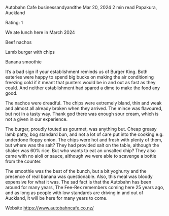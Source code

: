 Autobahn Cafe
businessandyandthe
Mar 20, 2024
2 min read
Papakura, Auckland

Rating: 1 

We ate lunch here in March 2024 

Beef nachos 

Lamb burger with chips 

Banana smoothie 

It’s a bad sign if your establishment reminds us of Burger King. Both eateries were happy to spend big bucks on making the air conditioning freezing cold if it meant that punters would be in and out as fast as they could. And neither establishment had spared a dime to make the food any good. 

The nachos were dreadful. The chips were extremely bland, thin and weak and almost all already broken when they arrived. The mince was flavoured, but not in a tasty way. Thank god there was enough sour cream, which is not a given in our experience. 

The burger, proudly touted as gourmet, was anything but. Cheap greasy lamb patty, bog standard bun, and not a lot of care put into the cooking e.g. underdone floppy onion. The chips were hot and fresh with plenty of them, but where was the salt? They had provided salt on the table, although the shaker was 60% rice. But who wants to eat an unsalted chip? They also came with no aioli or sauce, although we were able to scavenge a bottle from the counter. 

The smoothie was the best of the bunch, but a bit yoghurty and the presence of real banana was questionable. Also, this meal was bloody expensive for what it was. The sad fact is that the Autobahn has been around for many years, The Fee-Rex remembers coming here 25 years ago, and as long as people with low standards are driving in and out of Auckland, it will be here for many years to come. 

Website https://www.autobahncafe.co.nz/